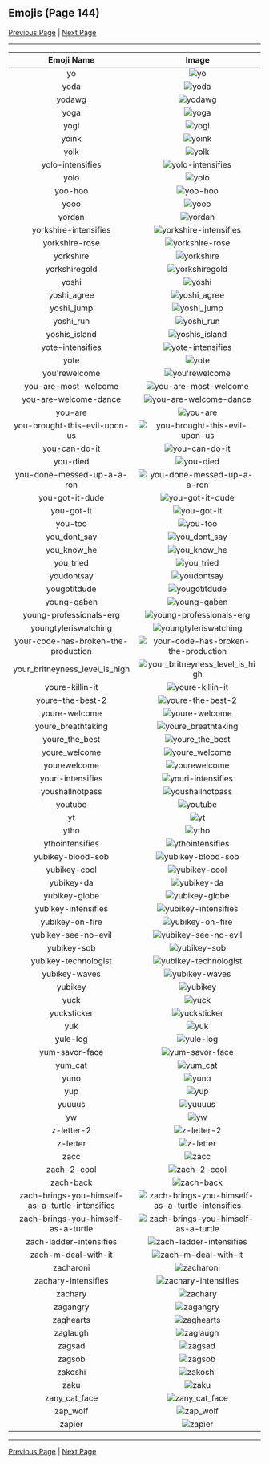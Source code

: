
## Emojis (Page 144)

[Previous Page](/docs/hc/page-y-0143.md)
  | [Next Page](/docs/hc/page-z-0145.md)

<hr />

|Emoji Name|Image|
| :-: | :-: |
|yo| ![yo](/emojis/hc/yo.png)|
|yoda| ![yoda](/emojis/hc/yoda.gif)|
|yodawg| ![yodawg](/emojis/hc/yodawg.jpg)|
|yoga| ![yoga](/emojis/hc/yoga.gif)|
|yogi| ![yogi](/emojis/hc/yogi.png)|
|yoink| ![yoink](/emojis/hc/yoink.gif)|
|yolk| ![yolk](/emojis/hc/yolk.gif)|
|yolo-intensifies| ![yolo-intensifies](/emojis/hc/yolo-intensifies.gif)|
|yolo| ![yolo](/emojis/hc/yolo.png)|
|yoo-hoo| ![yoo-hoo](/emojis/hc/yoo-hoo.png)|
|yooo| ![yooo](/emojis/hc/yooo.jpg)|
|yordan| ![yordan](/emojis/hc/yordan.jpg)|
|yorkshire-intensifies| ![yorkshire-intensifies](/emojis/hc/yorkshire-intensifies.gif)|
|yorkshire-rose| ![yorkshire-rose](/emojis/hc/yorkshire-rose.png)|
|yorkshire| ![yorkshire](/emojis/hc/yorkshire.png)|
|yorkshiregold| ![yorkshiregold](/emojis/hc/yorkshiregold.png)|
|yoshi| ![yoshi](/emojis/hc/yoshi.gif)|
|yoshi_agree| ![yoshi_agree](/emojis/hc/yoshi_agree.png)|
|yoshi_jump| ![yoshi_jump](/emojis/hc/yoshi_jump.gif)|
|yoshi_run| ![yoshi_run](/emojis/hc/yoshi_run.gif)|
|yoshis_island| ![yoshis_island](/emojis/hc/yoshis_island.gif)|
|yote-intensifies| ![yote-intensifies](/emojis/hc/yote-intensifies.gif)|
|yote| ![yote](/emojis/hc/yote.png)|
|you'rewelcome| ![you'rewelcome](/emojis/hc/you'rewelcome.jpg)|
|you-are-most-welcome| ![you-are-most-welcome](/emojis/hc/you-are-most-welcome.png)|
|you-are-welcome-dance| ![you-are-welcome-dance](/emojis/hc/you-are-welcome-dance.gif)|
|you-are| ![you-are](/emojis/hc/you-are.png)|
|you-brought-this-evil-upon-us| ![you-brought-this-evil-upon-us](/emojis/hc/you-brought-this-evil-upon-us.png)|
|you-can-do-it| ![you-can-do-it](/emojis/hc/you-can-do-it.png)|
|you-died| ![you-died](/emojis/hc/you-died.png)|
|you-done-messed-up-a-a-ron| ![you-done-messed-up-a-a-ron](/emojis/hc/you-done-messed-up-a-a-ron.png)|
|you-got-it-dude| ![you-got-it-dude](/emojis/hc/you-got-it-dude.png)|
|you-got-it| ![you-got-it](/emojis/hc/you-got-it.png)|
|you-too| ![you-too](/emojis/hc/you-too.png)|
|you_dont_say| ![you_dont_say](/emojis/hc/you_dont_say.png)|
|you_know_he| ![you_know_he](/emojis/hc/you_know_he.png)|
|you_tried| ![you_tried](/emojis/hc/you_tried.png)|
|youdontsay| ![youdontsay](/emojis/hc/youdontsay.png)|
|yougotitdude| ![yougotitdude](/emojis/hc/yougotitdude.gif)|
|young-gaben| ![young-gaben](/emojis/hc/young-gaben.png)|
|young-professionals-erg| ![young-professionals-erg](/emojis/hc/young-professionals-erg.png)|
|youngtyleriswatching| ![youngtyleriswatching](/emojis/hc/youngtyleriswatching.png)|
|your-code-has-broken-the-production| ![your-code-has-broken-the-production](/emojis/hc/your-code-has-broken-the-production.png)|
|your_britneyness_level_is_high| ![your_britneyness_level_is_high](/emojis/hc/your_britneyness_level_is_high.jpg)|
|youre-killin-it| ![youre-killin-it](/emojis/hc/youre-killin-it.gif)|
|youre-the-best-2| ![youre-the-best-2](/emojis/hc/youre-the-best-2.gif)|
|youre-welcome| ![youre-welcome](/emojis/hc/youre-welcome.png)|
|youre_breathtaking| ![youre_breathtaking](/emojis/hc/youre_breathtaking.png)|
|youre_the_best| ![youre_the_best](/emojis/hc/youre_the_best.gif)|
|youre_welcome| ![youre_welcome](/emojis/hc/youre_welcome.gif)|
|yourewelcome| ![yourewelcome](/emojis/hc/yourewelcome.jpg)|
|youri-intensifies| ![youri-intensifies](/emojis/hc/youri-intensifies.gif)|
|youshallnotpass| ![youshallnotpass](/emojis/hc/youshallnotpass.jpg)|
|youtube| ![youtube](/emojis/hc/youtube.png)|
|yt| ![yt](/emojis/hc/yt.png)|
|ytho| ![ytho](/emojis/hc/ytho.gif)|
|ythointensifies| ![ythointensifies](/emojis/hc/ythointensifies.gif)|
|yubikey-blood-sob| ![yubikey-blood-sob](/emojis/hc/yubikey-blood-sob.png)|
|yubikey-cool| ![yubikey-cool](/emojis/hc/yubikey-cool.png)|
|yubikey-da| ![yubikey-da](/emojis/hc/yubikey-da.png)|
|yubikey-globe| ![yubikey-globe](/emojis/hc/yubikey-globe.gif)|
|yubikey-intensifies| ![yubikey-intensifies](/emojis/hc/yubikey-intensifies.gif)|
|yubikey-on-fire| ![yubikey-on-fire](/emojis/hc/yubikey-on-fire.gif)|
|yubikey-see-no-evil| ![yubikey-see-no-evil](/emojis/hc/yubikey-see-no-evil.png)|
|yubikey-sob| ![yubikey-sob](/emojis/hc/yubikey-sob.png)|
|yubikey-technologist| ![yubikey-technologist](/emojis/hc/yubikey-technologist.png)|
|yubikey-waves| ![yubikey-waves](/emojis/hc/yubikey-waves.gif)|
|yubikey| ![yubikey](/emojis/hc/yubikey.png)|
|yuck| ![yuck](/emojis/hc/yuck.gif)|
|yucksticker| ![yucksticker](/emojis/hc/yucksticker.png)|
|yuk| ![yuk](/emojis/hc/yuk.jpg)|
|yule-log| ![yule-log](/emojis/hc/yule-log.png)|
|yum-savor-face| ![yum-savor-face](/emojis/hc/yum-savor-face.gif)|
|yum_cat| ![yum_cat](/emojis/hc/yum_cat.png)|
|yuno| ![yuno](/emojis/hc/yuno.png)|
|yup| ![yup](/emojis/hc/yup.png)|
|yuuuus| ![yuuuus](/emojis/hc/yuuuus.png)|
|yw| ![yw](/emojis/hc/yw.png)|
|z-letter-2| ![z-letter-2](/emojis/hc/z-letter-2.png)|
|z-letter| ![z-letter](/emojis/hc/z-letter.png)|
|zacc| ![zacc](/emojis/hc/zacc.gif)|
|zach-2-cool| ![zach-2-cool](/emojis/hc/zach-2-cool.png)|
|zach-back| ![zach-back](/emojis/hc/zach-back.png)|
|zach-brings-you-himself-as-a-turtle-intensifies| ![zach-brings-you-himself-as-a-turtle-intensifies](/emojis/hc/zach-brings-you-himself-as-a-turtle-intensifies.gif)|
|zach-brings-you-himself-as-a-turtle| ![zach-brings-you-himself-as-a-turtle](/emojis/hc/zach-brings-you-himself-as-a-turtle.png)|
|zach-ladder-intensifies| ![zach-ladder-intensifies](/emojis/hc/zach-ladder-intensifies.gif)|
|zach-m-deal-with-it| ![zach-m-deal-with-it](/emojis/hc/zach-m-deal-with-it.gif)|
|zacharoni| ![zacharoni](/emojis/hc/zacharoni.png)|
|zachary-intensifies| ![zachary-intensifies](/emojis/hc/zachary-intensifies.gif)|
|zachary| ![zachary](/emojis/hc/zachary.png)|
|zagangry| ![zagangry](/emojis/hc/zagangry.png)|
|zaghearts| ![zaghearts](/emojis/hc/zaghearts.png)|
|zaglaugh| ![zaglaugh](/emojis/hc/zaglaugh.png)|
|zagsad| ![zagsad](/emojis/hc/zagsad.png)|
|zagsob| ![zagsob](/emojis/hc/zagsob.png)|
|zakoshi| ![zakoshi](/emojis/hc/zakoshi.png)|
|zaku| ![zaku](/emojis/hc/zaku.gif)|
|zany_cat_face| ![zany_cat_face](/emojis/hc/zany_cat_face.png)|
|zap_wolf| ![zap_wolf](/emojis/hc/zap_wolf.png)|
|zapier| ![zapier](/emojis/hc/zapier.png)|

<hr/>

[Previous Page](/docs/hc/page-y-0143.md)
  | [Next Page](/docs/hc/page-z-0145.md)